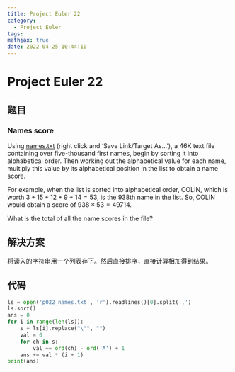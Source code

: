 ```yaml
---
title: Project Euler 22
category:
  - Project Euler
tags:
mathjax: true
date: 2022-04-25 10:44:10
---
```



<escape><!-- more --></escape>

# Project Euler 22

## 题目

### Names score

Using [names.txt](../resources/p022_names.txt) (right click and ‘Save Link/Target As…’), a 46K text file containing over five-thousand first names, begin by sorting it into alphabetical order. Then working out the alphabetical value for each name, multiply this value by its alphabetical position in the list to obtain a name score.

For example, when the list is sorted into alphabetical order, COLIN, which is worth $3 + 15 + 12 + 9 + 14 = 53$, is the $938$th name in the list. So, COLIN would obtain a score of $938 \times 53 = 49714$.

What is the total of all the name scores in the file?

## 解决方案

将读入的字符串用一个列表存下。然后直接排序，直接计算相加得到结果。

## 代码

```py
ls = open('p022_names.txt', 'r').readlines()[0].split(',')
ls.sort()
ans = 0
for i in range(len(ls)):
    s = ls[i].replace("\"", "")
    val = 0
    for ch in s:
        val += ord(ch) - ord('A') + 1
    ans += val * (i + 1)
print(ans)
```
